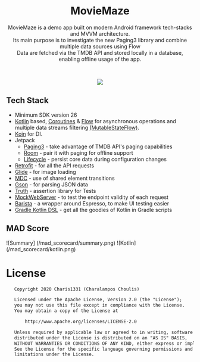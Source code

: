 <h1 align="center">MovieMaze</h1>

<p align="center">
MovieMaze is a demo app built on modern Android framework tech-stacks and MVVM architecture.
<br>Its main purpose is to investigate the new Paging3 library and combine multiple data sources using Flow
<br>Data are fetched via the TMDB API and stored locally in a database, enabling offline usage of the app.
</p>
</br>

<p align="center">
<img src="/media/preview.png"/>
</p>

## Tech Stack

* Minimum SDK version 26
* [Kotlin](https://kotlinlang.org/) based, [Coroutines](https://github.com/Kotlin/kotlinx.coroutines) & [Flow](https://kotlinlang.org/docs/reference/coroutines/flow.html) for asynchronous operations and multiple data streams filtering [(MutableStateFlow)](https://kotlin.github.io/kotlinx.coroutines/kotlinx-coroutines-core/kotlinx.coroutines.flow/-mutable-state-flow/).
* [Koin](https://github.com/InsertKoinIO/koin) for DI.
* Jetpack
    * [Paging3](https://developer.android.com/jetpack/androidx/releases/paging) - take advantage of TMDB API's paging capabilities
    * [Room](https://developer.android.com/jetpack/androidx/releases/room) - pair it with paging for offline support
    * [Lifecycle](https://developer.android.com/jetpack/androidx/releases/lifecycle) - persist core data during configuration changes
* [Retrofit](https://github.com/square/retrofit) - for all the API requests
* [Glide](https://github.com/bumptech/glide) - for image loading
* [MDC](https://github.com/material-components/material-components-android) - use of shared element transitions
* [Gson](https://github.com/google/gson) - for parsing JSON data
* [Truth](https://truth.dev/) - assertion library for Tests
* [MockWebServer](https://github.com/square/okhttp/tree/master/mockwebserver) - to test the endpoint validity of each request
* [Barista](https://github.com/AdevintaSpain/Barista) - a wrapper around Espresso, to make UI testing easier
* [Gradle Kotlin DSL](https://docs.gradle.org/current/userguide/kotlin_dsl.html) - get all the goodies of Kotlin in Gradle scripts

## MAD Score

![Summary] (/mad_scorecard/summary.png)
![Kotlin] (/mad_scorecard/kotlin.png)

# License
```xml
   Copyright 2020 Charis1331 (Charalampos Choulis)

   Licensed under the Apache License, Version 2.0 (the "License");
   you may not use this file except in compliance with the License.
   You may obtain a copy of the License at

       http://www.apache.org/licenses/LICENSE-2.0

   Unless required by applicable law or agreed to in writing, software
   distributed under the License is distributed on an "AS IS" BASIS,
   WITHOUT WARRANTIES OR CONDITIONS OF ANY KIND, either express or implied.
   See the License for the specific language governing permissions and
   limitations under the License.
```